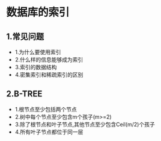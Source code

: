 # 数据库的索引

## 1.常见问题
- 1.为什么要使用索引
- 2.什么样的信息能够成为索引
- 3.索引的数据结构
- 4.密集索引和稀疏索引的区别

## 2.B-TREE
- 1.根节点至少包括两个节点
- 2.树中每个节点至少包含m个孩子(m>=2)
- 3.除了根节点和叶子节点,其他节点至少包含Ceil(m/2)个孩子
- 4.所有叶子节点都位于同一层